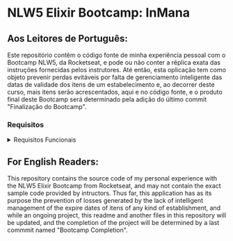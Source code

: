 # NLW5 Elixir Bootcamp: InMana

## Aos Leitores de Português:
Este repositório contêm o código fonte de minha experiência pessoal com o Bootcamp NLW5, da Rocketseat, e pode ou não conter a réplica exata das instruções fornecidas pelos instrutores. Até então, esta oplicação tem como objeto prevenir perdas evitáveis por falta de gerenciamento inteligente das datas de validade dos itens de um estabelecimento e, ao decorrer deste curso, mais itens serão acrescentados, aqui e no código fonte, e o produto final deste Bootcamp será determinado pela adição do último commit "Finalização do Bootcamp".

### Requisitos
<details>
  <summary>
    Requisitos Funcionais
  </summary>
  [ ] Podem ser cadastrados restaurantes e suprimentos

  [ ] Deve ser possível visualizar informações de um suprimento

  [ ] Deve ser gerada uma relação dos itens a vencer toda semana, para cada um dos restaurantes
  
  [ ] A relação de itens deve ser enviada para o email do restaurante
</details>


## For English Readers:
This repository contains the source code of my personal experience with the NLW5 Elixir Bootcamp from Rocketseat, and may not contain the exact sample code provided by intructors. Thus far, this application has as its purpose the prevention of losses generated by the lack of intelligent management of the expire dates of itens of any kind of establishment, and while an ongoing project, this readme and another files in this repository will be updated, and the completion of the project will be determined by a last commmit named "Bootcamp Completion".
